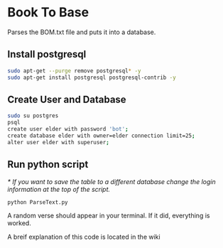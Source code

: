 # Book To Base

Parses the BOM.txt file and puts it into a database.

## Install postgresql

```bash
sudo apt-get --purge remove postgresql* -y
sudo apt-get install postgresql postgresql-contrib -y
```
## Create User and Database

```bash
sudo su postgres
psql
create user elder with password 'bot';
create database elder with owner=elder connection limit=25;
alter user elder with superuser;
```


## Run python script

*\* If you want to save the table to a different database change the login information at the top of the script.*

```bash
python ParseText.py
```

A random verse should appear in your terminal. If it did, everything is worked.

A breif explanation of this code is located in the wiki
